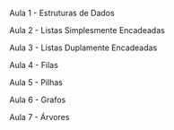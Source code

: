Aula 1 - Estruturas de Dados

Aula 2 - Listas Simplesmente Encadeadas

Aula 3 - Listas Duplamente Encadeadas

Aula 4 - Filas

Aula 5 - Pilhas

Aula 6 - Grafos

Aula 7 - Árvores
